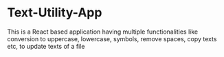 # Text-Utility-App
This is a React based application having multiple functionalities like conversion to uppercase, lowercase, symbols, remove spaces, copy texts etc, to update texts of a file

